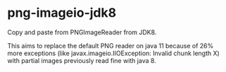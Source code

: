 # png-imageio-jdk8
Copy and paste from PNGImageReader from JDK8.

This aims to replace the default PNG reader on java 11 because of 26% more exceptions (like javax.imageio.IIOException: Invalid chunk length X) with partial images previously read fine with java 8.
